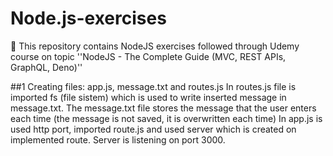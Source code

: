# Node.js-exercises
📝 This repository contains NodeJS exercises followed through Udemy course on topic ''NodeJS - The Complete Guide (MVC, REST APIs, GraphQL, Deno)''

##1
Creating files: app.js, message.txt and routes.js
In routes.js file is imported fs (file sistem) which is used to write inserted message in message.txt. 
The message.txt file stores the message that the user enters each time (the message is not saved, it is overwritten each time)
In app.js is used http port, imported route.js and used server which is created on implemented route. Server is listening on port 3000. 